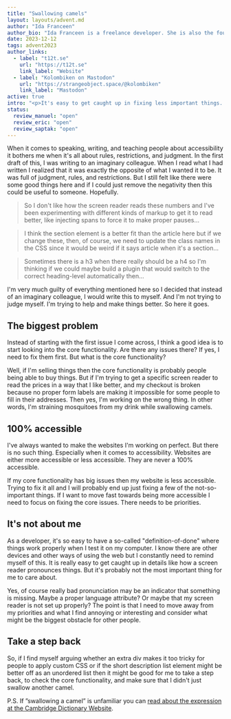 ```yaml
---
title: "Swallowing camels"
layout: layouts/advent.md
author: "Ida Franceen"
author_bio: "Ida Franceen is a freelance developer. She is also the founder of t12t, a Swedish network focused on digital accessibility. You can find Ida online as Kolombiken."
date: 2023-12-12
tags: advent2023
author_links:
  - label: "t12t.se"
    url: "https://t12t.se"
    link_label: "Website"
  - label: "Kolombiken on Mastodon"
    url: "https://strangeobject.space/@kolombiken"
    link_label: "Mastodon"
active: true
intro: "<p>It's easy to get caught up in fixing less important things. Like arguing about how the screen reader really should be reading things while all of our buttons are still marked up as spans with an onClick event.</p>"
status:
  review_manuel: "open"
  review_eric: "open"
  review_saptak: "open"
---
```


When it comes to speaking, writing, and teaching people about accessibility it bothers me when it's all about rules, restrictions, and judgment. In the first draft of this, I was writing to an imaginary colleague. When I read what I had written I realized that it was exactly the opposite of what I wanted it to be. It was full of judgment, rules, and restrictions. But I still felt like there were some good things here and if I could just remove the negativity then this could be useful to someone. Hopefully.

<blockquote>So I don't like how the screen reader reads these numbers and I've been experimenting with different kinds of markup to get it to read better, like injecting spans to force it to make proper pauses…</blockquote>

<blockquote>I think the section element is a better fit than the article here but if we change these, then, of course, we need to update the class names in the CSS since it would be weird if it says article when it's a section…</blockquote>

<blockquote>Sometimes there is a h3 when there really should be a h4 so I'm thinking if we could maybe build a plugin that would switch to the correct heading-level automatically then…</blockquote>

I'm very much guilty of everything mentioned here so I decided that instead of an imaginary colleague, I would write this to myself. And I'm not trying to judge myself. I'm trying to help and make things better. So here it goes.

## The biggest problem

Instead of starting with the first issue I come across, I think a good idea is to start looking into the core functionality. Are there any issues there? If yes, I need to fix them first. But what is the core functionality?

Well, if I'm selling things then the core functionality is probably people being able to buy things. But if I'm trying to get a specific screen reader to read the prices in a way that I like better, and my checkout is broken because no proper form labels are making it impossible for some people to fill in their addresses. Then yes, I'm working on the wrong thing. In other words, I'm straining mosquitoes from my drink while swallowing camels.

## 100% accessible

I've always wanted to make the websites I'm working on perfect. But there is no such thing. Especially when it comes to accessibility. Websites are either more accessible or less accessible. They are never a 100% accessible.

If my core functionality has big issues then my website is less accessible. Trying to fix it all and I will probably end up just fixing a few of the not-so-important things. If I want to move fast towards being more accessible I need to focus on fixing the core issues. There needs to be priorities.

## It's not about me

As a developer, it's so easy to have a so-called "definition-of-done" where things work properly when I test it on my computer. I know there are other devices and other ways of using the web but I constantly need to remind myself of this. It is really easy to get caught up in details like how a screen reader pronounces things. But it's probably not the most important thing for me to care about.

Yes, of course really bad pronunciation may be an indicator that something is missing. Maybe a proper language attribute? Or maybe that my screen reader is not set up properly?
The point is that I need to move away from my priorities and what I find annoying or interesting and consider what might be the biggest obstacle for other people.

## Take a step back

So, if I find myself arguing whether an extra div makes it too tricky for people to apply custom CSS or if the short description list element might be better off as an unordered list then it might be good for me to take a step back, to check the core functionality, and make sure that I didn't just swallow another camel.

P.S. If ”swallowing a camel” is unfamiliar you can [read about the expression at the Cambridge Dictionary Website](https://dictionary.cambridge.org/dictionary/english/strain-at-a-gnat-and-swallow-a-camel).
